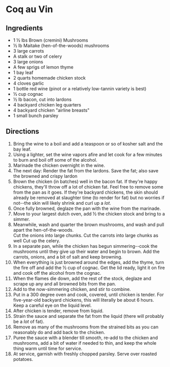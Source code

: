 # Coq au Vin

## Ingredients

* 1 &frac12; lbs Brown (cremini) Mushrooms
* &frac12; lb Maitake (hen-of-the-woods) mushrooms
* 3 large carrots
* A stalk or two of celery
* 3 large onions
* A few sprigs of lemon thyme
* 1 bay leaf
* 2 quarts homemade chicken stock
* 4 cloves garlic
* 1 bottle red wine (pinot or a relatively low-tannin variety is best)
* &frac12; cup cognac
* &frac12; lb bacon, cut into lardons
* 4 backyard chicken leg quarters
* 4 backyard chicken "airline breasts"
* 1 small bunch parsley

## Directions

1. Bring the wine to a boil and add a teaspoon or so of kosher salt and the bay leaf.
2. Using a lighter, set the wine vapors afire and let cook for a few minutes to burn and boil off some of the alcohol.
3. Marinade the chicken overnight in the wine.  
4. The next day: Render the fat from the lardons.  Save the fat; also save the browned and crispy lardon
5. Brown the chicken (in batches) well in the bacon fat.  If they're happy chickens, they'll throw off a lot of chicken fat.  Feel free to remove some from the pan as it goes.
If they're backyard chickens, the skin should already be removed at slaughter time (to render for fat) but no worries if not--the skin will likely shrink and curl up a *lot*.  
6. Once fully browned, deglaze the pan with the wine from the marinade.  
7. Move to your largest dutch oven, add &frac12; the chicken stock and bring to a simmer.
8. Meanwhile, wash and quarter the brown mushrooms, and wash and pull apart the hen-of-the-woods.  
Cut the onions into large chunks.
Cut the carrots into large chunks as well
Cut up the celery.
9. In a separate pan, while the chicken has begun simmering--cook the mushrooms until they give up their water and begin to brown.  Add the carrots, onions, and a bit of salt and keep browning.
10. When everything is just browned around the edges, add the thyme, turn the fire off and add the &frac12; cup of cognac.  Get the lid ready, light it on fire and cook off the alcohol from the cognac.  
11. When the flames die down, add the rest of the stock, deglaze and scrape up any and all browned bits from the pan.
12. Add to the now-simmering chicken, and stir to combine.  
13. Put in a 300 degree oven and cook, covered, until chicken is tender.  For five-year-old backyard chickens, this will literally be about 6 hours.  Keep a careful eye on the liquid level.
14. After chicken is tender, remove from liquid.  
15. Strain the sauce and separate the fat from the liquid (there will probably be a *lot* of fat).  
16. Remove as many of the mushrooms from the strained bits as you can reasonably do and add back to the chicken.
17. Puree the sauce with a blender till smooth, re-add to the chicken and mushrooms, add a bit of water if needed to thin, and keep the whole thing warm until time for service.
18. At service, garnish with freshly chopped parsley.  Serve over roasted potatoes.
